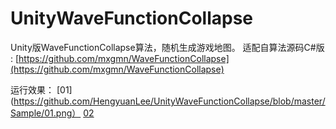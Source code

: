 # UnityWaveFunctionCollapse
Unity版WaveFunctionCollapse算法，随机生成游戏地图。
适配自算法源码C#版 : [https://github.com/mxgmn/WaveFunctionCollapse](https://github.com/mxgmn/WaveFunctionCollapse)

运行效果：
[01](https://github.com/HengyuanLee/UnityWaveFunctionCollapse/blob/master/Sample/01.png）
[02](https://github.com/HengyuanLee/UnityWaveFunctionCollapse/blob/master/Sample/02.png)
